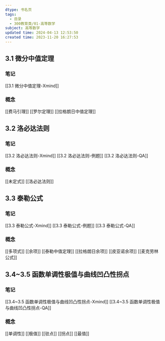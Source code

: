 ```yaml
---
dtype: 书名页
tags:
  - 目录
  - 300教育类/01-高等数学
subject: 高等数学
updated time: 2024-04-13 12:53:50
created time: 2023-11-20 16:27:53
---
```

## 3.1 微分中值定理
### 笔记
[[3.1 微分中值定理-Xmind]]
### 概念
[[费马引理]]
[[罗尔定理]]
[[拉格朗日中值定理]]
## 3.2 洛必达法则
### 笔记
[[3.2 洛必达法则-Xmind]]
[[3.2 洛必达法则-例题]]
[[3.2 洛必达法则-QA]]
### 概念
[[未定式]]
[[洛必达法则]]

## 3.3 泰勒公式
### 笔记
[[3.3 泰勒公式-Xmind]]
[[3.3 泰勒公式-例题]]
[[3.3 泰勒公式-QA]]
### 概念
[[多项式]]
[[余项]]
[[泰勒中值定理]]
[[拉格朗日余项]]
[[皮亚诺余项]]
[[麦克劳林公式]]

## 3.4~3.5 函数单调性极值与曲线凹凸性拐点
### 笔记
[[3.4~3.5 函数单调性极值与曲线凹凸性拐点-Xmind]]
[[3.4~3.5 函数单调性极值与曲线凹凸性拐点-QA]]
### 概念
[[单调性]]
[[极值]]
[[驻点]]
[[拐点]]
[[最值]]